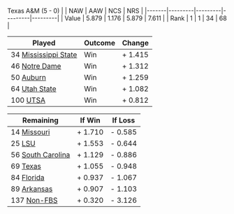 Texas A&M (5 - 0)
|       |   NAW   |   AAW   |   NCS   |   NRS   |
|-------|---------|---------|---------|---------|
| Value |   5.879 |   1.176 |   5.879 |   7.611 |
| Rank  |       1 |       1 |      34 |      68 |

| Played                    | Outcome    |  Change  |
|---------------------------|------------|----------|
|  34 [Mississippi State     ](MississippiState)| Win        | +  1.415 |
|  46 [Notre Dame            ](NotreDame)| Win        | +  1.312 |
|  50 [Auburn                ](Auburn)| Win        | +  1.259 |
|  64 [Utah State            ](UtahState)| Win        | +  1.082 |
| 100 [UTSA                  ](UTSA)| Win        | +  0.812 |

| Remaining                 |  If Win  |  If Loss |
|---------------------------|----------|----------|
|  14 [Missouri              ](Missouri)| +  1.710 | -  0.585 |
|  25 [LSU                   ](LSU)| +  1.553 | -  0.644 |
|  56 [South Carolina        ](SouthCarolina)| +  1.129 | -  0.886 |
|  69 [Texas                 ](Texas)| +  1.055 | -  0.948 |
|  84 [Florida               ](Florida)| +  0.937 | -  1.067 |
|  89 [Arkansas              ](Arkansas)| +  0.907 | -  1.103 |
| 137 [Non-FBS               ](NonFBS)| +  0.320 | -  3.126 |

